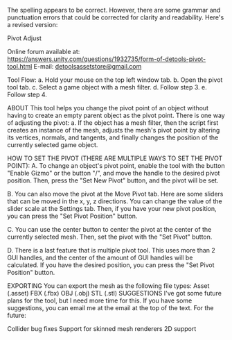 The spelling appears to be correct. However, there are some grammar and punctuation errors that could be corrected for clarity and readability. Here's a revised version:

Pivot Adjust

Online forum available at: https://answers.unity.com/questions/1932735/form-of-detools-pivot-tool.html
E-mail: detoolsassetstore@gmail.com

Tool Flow:
a. Hold your mouse on the top left window tab.
b. Open the pivot tool tab.
c. Select a game object with a mesh filter.
d. Follow step 3.
e. Follow step 4.

ABOUT
This tool helps you change the pivot point of an object without having to create an empty parent object as the pivot point. There is one way of adjusting the pivot:
a. If the object has a mesh filter, then the script first creates an instance of the mesh, adjusts the mesh's pivot point by altering its vertices, normals, and tangents, and finally changes the position of the currently selected game object.

HOW TO SET THE PIVOT (THERE ARE MULTIPLE WAYS TO SET THE PIVOT POINT):
A. To change an object's pivot point, enable the tool with the button "Enable Gizmo" or the button "/", and move the handle to the desired pivot position. Then, press the "Set New Pivot" button, and the pivot will be set.

B. You can also move the pivot at the Move Pivot tab. Here are some sliders that can be moved in the x, y, z directions. You can change the value of the slider scale at the Settings tab. Then, if you have your new pivot position, you can press the "Set Pivot Position" button.

C. You can use the center button to center the pivot at the center of the currently selected mesh. Then, set the pivot with the "Set Pivot" button.

D. There is a last feature that is multiple pivot tool. This uses more than 2 GUI handles, and the center of the amount of GUI handles will be calculated. If you have the desired position, you can press the "Set Pivot Position" button.

EXPORTING
You can export the mesh as the following file types:
Asset (.asset)
FBX (.fbx)
OBJ (.obj)
STL (.stl)
SUGGESTIONS
I've got some future plans for the tool, but I need more time for this. If you have some suggestions, you can email me at the email at the top of the text.
For the future:

Collider bug fixes
Support for skinned mesh renderers
2D support